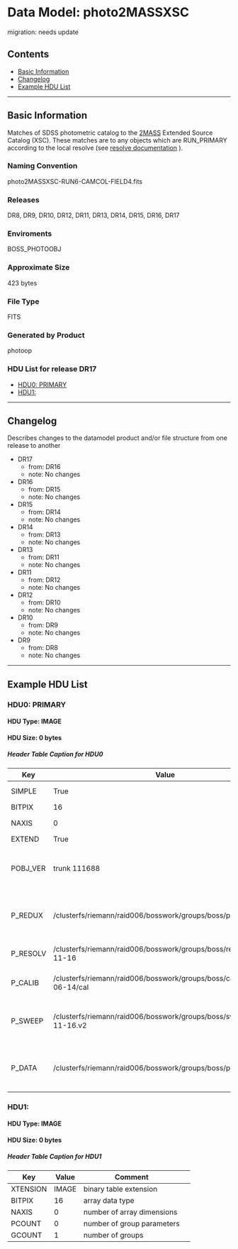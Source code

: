 # Data Model: photo2MASSXSC


migration: needs update


## Contents
- [Basic Information](#basic-information)
- [Changelog](#changelog)
- [Example HDU List](#example-hdu-list)


---

## Basic Information
Matches of SDSS photometric catalog
to the <a href="http://www.ipac.caltech.edu/2mass/releases/allsky/">2MASS</a> Extended Source Catalog (XSC). These matches are to any objects which
are RUN_PRIMARY according to the local resolve (see <a href="http://www.sdss.org/dr13/algorithms/resolve/">resolve
documentation</a> ).

### Naming Convention
photo2MASSXSC-RUN6-CAMCOL-FIELD4.fits

### Releases
DR8, DR9, DR10, DR12, DR11, DR13, DR14, DR15, DR16, DR17

### Enviroments
BOSS_PHOTOOBJ

### Approximate Size
423 bytes

### File Type
FITS

### Generated by Product
photoop

### HDU List for release DR17
  - [HDU0: PRIMARY](#hdu0-primary)
  - [HDU1: ](#hdu1-)


---

## Changelog
Describes changes to the datamodel product and/or file structure from one release to another
 - DR17
   - from: DR16
   - note: No changes
 - DR16
   - from: DR15
   - note: No changes
 - DR15
   - from: DR14
   - note: No changes
 - DR14
   - from: DR13
   - note: No changes
 - DR13
   - from: DR11
   - note: No changes
 - DR11
   - from: DR12
   - note: No changes
 - DR12
   - from: DR10
   - note: No changes
 - DR10
   - from: DR9
   - note: No changes
 - DR9
   - from: DR8
   - note: No changes

---
## Example HDU List


### HDU0: PRIMARY


#### HDU Type: IMAGE
#### HDU Size:  0 bytes

##### Header Table Caption for HDU0
Key | Value | Comment | |
| --- | --- | --- | --- |
| SIMPLE | True | conforms to FITS standard |
| BITPIX | 16 | array data type |
| NAXIS | 0 | number of array dimensions |
| EXTEND | True |  |
| POBJ_VER | trunk 111688 | migration: description of keyword/column not found. Needs update |
| P_REDUX | /clusterfs/riemann/raid006/bosswork/groups/boss/photo/redux | migration: description of keyword/column not found. Needs update |
| P_RESOLV | /clusterfs/riemann/raid006/bosswork/groups/boss/resolve/2009-11-16 | path for PHOTO_RESOLVE variable |
| P_CALIB | /clusterfs/riemann/raid006/bosswork/groups/boss/calib/2009-06-14/cal | path for PHOTO_CALIB variable |
| P_SWEEP | /clusterfs/riemann/raid006/bosswork/groups/boss/sweeps/2009-11-16.v2 | migration: description of keyword/column not found. Needs update |
| P_DATA | /clusterfs/riemann/raid006/bosswork/groups/boss/photo/data | migration: description of keyword/column not found. Needs update |



### HDU1: 


#### HDU Type: IMAGE
#### HDU Size:  0 bytes

##### Header Table Caption for HDU1
Key | Value | Comment | |
| --- | --- | --- | --- |
| XTENSION | IMAGE | binary table extension |
| BITPIX | 16 | array data type |
| NAXIS | 0 | number of array dimensions |
| PCOUNT | 0 | number of group parameters |
| GCOUNT | 1 | number of groups |


